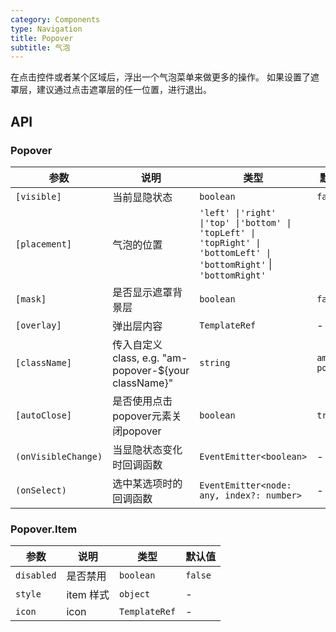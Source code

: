 ```yaml
---
category: Components
type: Navigation
title: Popover
subtitle: 气泡
---
```


在点击控件或者某个区域后，浮出一个气泡菜单来做更多的操作。
如果设置了遮罩层，建议通过点击遮罩层的任一位置，进行退出。


## API

### Popover

参数 | 说明 | 类型 | 默认值
----|-----|------|------
| `[visible]` | 当前显隐状态 | `boolean` | `false` |
| `[placement]` | 气泡的位置 | `'left' \|'right' \|'top' \|'bottom' \| 'topLeft' \| 'topRight' \| 'bottomLeft' \| 'bottomRight'` \| `'bottomRight'` |
| `[mask]` | 是否显示遮罩背景层 | `boolean` | `false` |
| `[overlay]` | 弹出层内容 | `TemplateRef` | - |
| `[className]` | 传入自定义class, e.g. "am-popover-${your className}" | `string` | `am-popover` | 
| `[autoClose]` | 是否使用点击popover元素关闭popover | `boolean` | `true` |
| `(onVisibleChange)` | 当显隐状态变化时回调函数 | `EventEmitter<boolean>` | - |
| `(onSelect)` | 选中某选项时的回调函数 | `EventEmitter<node: any, index?: number>` | - |

### Popover.Item

参数 | 说明 | 类型 | 默认值
----|-----|------|------
| `disabled` | 是否禁用 | `boolean` | `false` |
| `style` | item 样式 | `object` | - |
| `icon` | icon | `TemplateRef` | - |
